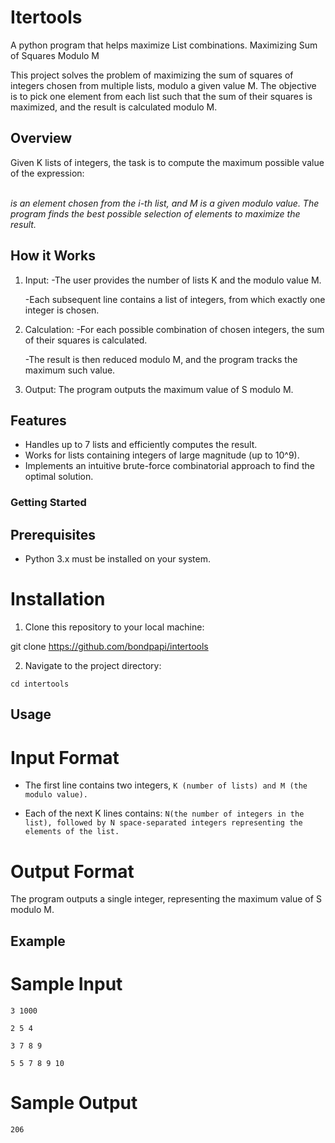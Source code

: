 # Itertools
A python program that helps maximize List combinations. 
Maximizing Sum of Squares Modulo M

This project solves the problem of maximizing the sum of squares of integers chosen from multiple lists, modulo a given value M.
The objective is to pick one element from each list such that the sum of their squares is maximized, and the result is calculated modulo M.


## Overview

Given K lists of integers, the task is to compute the maximum possible value of the expression:

​	
  *is an element chosen from the i-th list, and M is a given modulo value.*
  *The program finds the best possible selection of elements to maximize the result.*


## How it Works

1. Input:
    -The user provides the number of lists K and the modulo value M.

    -Each subsequent line contains a list of integers, from which exactly one integer is chosen.

2. Calculation:
    -For each possible combination of chosen integers, the sum of their squares is calculated.

    -The result is then reduced modulo M, and the program tracks the maximum such value.

3. Output:
    The program outputs the maximum value of S modulo M.


## Features

- Handles up to 7 lists and efficiently computes the result.
- Works for lists containing integers of large magnitude (up to 10^9).
- Implements an intuitive brute-force combinatorial approach to find the optimal solution.

### Getting Started

## Prerequisites
- Python 3.x must be installed on your system.

# Installation

1. Clone this repository to your local machine:

git clone https://github.com/bondpapi/intertools

2. Navigate to the project directory:

`cd intertools`

## Usage

# Input Format
- The first line contains two integers, `K (number of lists) and M (the modulo value).`

- Each of the next K lines contains:
    `N(the number of integers in the list), followed by N space-separated integers representing the elements of the list.`

# Output Format
The program outputs a single integer, representing the maximum value of S modulo M.

## Example

# Sample Input

`3 1000`

`2 5 4`

`3 7 8 9`

`5 5 7 8 9 10`

# Sample Output

`206`


